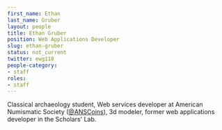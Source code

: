 ```yaml
---
first_name: Ethan
last_name: Gruber
layout: people
title: Ethan Gruber
position: Web Applications Developer
slug: ethan-gruber
status: not_current
twitter: ewg118
people-category:
- staff
roles:
- staff
---
```


Classical archaeology student, Web services developer at American Numismatic Society ([@ANSCoins](https://twitter.com/#!/ANSCoins)), 3d modeler, former web applications developer in the Scholars' Lab.
